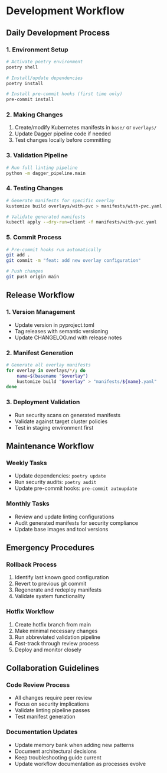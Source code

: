 # Development Workflow

## Daily Development Process

### 1. Environment Setup

```bash
# Activate poetry environment
poetry shell

# Install/update dependencies
poetry install

# Install pre-commit hooks (first time only)
pre-commit install
```

### 2. Making Changes

1. Create/modify Kubernetes manifests in `base/` or `overlays/`
1. Update Dagger pipeline code if needed
1. Test changes locally before committing

### 3. Validation Pipeline

```bash
# Run full linting pipeline
python -m dagger_pipeline.main
```

### 4. Testing Changes

```bash
# Generate manifests for specific overlay
kustomize build overlays/with-pvc > manifests/with-pvc.yaml

# Validate generated manifests
kubectl apply --dry-run=client -f manifests/with-pvc.yaml
```

### 5. Commit Process

```bash
# Pre-commit hooks run automatically
git add .
git commit -m "feat: add new overlay configuration"

# Push changes
git push origin main
```

## Release Workflow

### 1. Version Management

- Update version in pyproject.toml
- Tag releases with semantic versioning
- Update CHANGELOG.md with release notes

### 2. Manifest Generation

```bash
# Generate all overlay manifests
for overlay in overlays/*/; do
    name=$(basename "$overlay")
    kustomize build "$overlay" > "manifests/${name}.yaml"
done
```

### 3. Deployment Validation

- Run security scans on generated manifests
- Validate against target cluster policies
- Test in staging environment first

## Maintenance Workflow

### Weekly Tasks

- Update dependencies: `poetry update`
- Run security audits: `poetry audit`
- Update pre-commit hooks: `pre-commit autoupdate`

### Monthly Tasks

- Review and update linting configurations
- Audit generated manifests for security compliance
- Update base images and tool versions

## Emergency Procedures

### Rollback Process

1. Identify last known good configuration
1. Revert to previous git commit
1. Regenerate and redeploy manifests
1. Validate system functionality

### Hotfix Workflow

1. Create hotfix branch from main
1. Make minimal necessary changes
1. Run abbreviated validation pipeline
1. Fast-track through review process
1. Deploy and monitor closely

## Collaboration Guidelines

### Code Review Process

- All changes require peer review
- Focus on security implications
- Validate linting pipeline passes
- Test manifest generation

### Documentation Updates

- Update memory bank when adding new patterns
- Document architectural decisions
- Keep troubleshooting guide current
- Update workflow documentation as processes evolve

